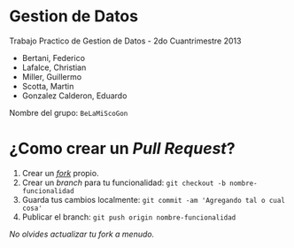 Gestion de Datos
================

Trabajo Practico de Gestion de Datos - 2do Cuantrimestre 2013

 - Bertani, Federico
 - Lafalce, Christian
 - Miller, Guillermo 
 - Scotta, Martin
 - Gonzalez Calderon, Eduardo

Nombre del grupo: `BeLaMiScoGon`


# ¿Como crear un _Pull Request_?
1. Crear un [_fork_](https://help.github.com/articles/fork-a-repo) propio.
2. Crear un _branch_ para tu funcionalidad: `git checkout -b nombre-funcionalidad`
3. Guarda tus cambios localmente: `git commit -am 'Agregando tal o cual cosa'`
4. Publicar el branch: `git push origin nombre-funcionalidad`

*No olvides actualizar tu fork a menudo.*
